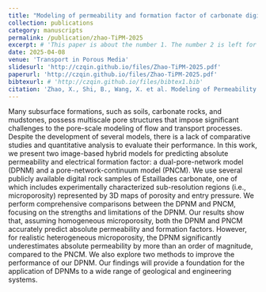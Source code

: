 ```yaml
---
title: "Modeling of permeability and formation factor of carbonate digital rocks: dual-pore-network and pore-network-continuum models"
collection: publications
category: manuscripts
permalink: /publication/zhao-TiPM-2025
excerpt: # 'This paper is about the number 1. The number 2 is left for future work.'
date: 2025-04-08
venue: 'Transport in Porous Media'
slidesurl: 'http://czqin.github.io/files/Zhao-TiPM-2025.pdf'
paperurl: 'http://czqin.github.io/files/Zhao-TiPM-2025.pdf'
bibtexurl: # 'http://czqin.github.io/files/bibtex1.bib'
citation: 'Zhao, X., Shi, B., Wang, X. et al. Modeling of Permeability and Formation Factor of Carbonate Digital Rocks: Dual-Pore-Network and Pore-Network-Continuum Models. Transp Porous Med 152, 37 (2025). https://doi.org/10.1007/s11242-025-02177-1'
---
```

Many subsurface formations, such as soils, carbonate rocks, and mudstones, possess multiscale pore structures that impose significant challenges to the pore-scale modeling of flow and transport processes. Despite the development of several models, there is a lack of comparative studies and quantitative analysis to evaluate their performance. In this work, we present two image-based hybrid models for predicting absolute permeability and electrical formation factor: a dual-pore-network model (DPNM) and a pore-network-continuum model (PNCM). We use several publicly available digital rock samples of Estaillades carbonate, one of which includes experimentally characterized sub-resolution regions (i.e., microporosity) represented by 3D maps of porosity and entry pressure. We perform comprehensive comparisons between the DPNM and PNCM, focusing on the strengths and limitations of the DPNM. Our results show that, assuming homogeneous microporosity, both the DPNM and PNCM accurately predict absolute permeability and formation factors. However, for realistic heterogeneous microporosity, the DPNM significantly underestimates absolute permeability by more than an order of magnitude, compared to the PNCM. We also explore two methods to improve the performance of our DPNM. Our findings will provide a foundation for the application of DPNMs to a wide range of geological and engineering systems.
